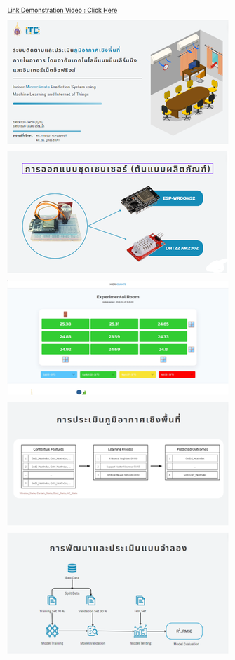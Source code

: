 <a href="https://youtube.com/playlist?list=PLIcbB-fs41u-KbvFEhPeSLLYNAmfXF_SN&si=3J5MVap2iLjWcM1s">Link Demonstration Video : Click Here</a> <p align="center">
        <img src="img/01.png">
    </p>

<p align="center">
        <img src="img/02.png">
    </p>

<p align="center">
        <img src="img/05.png">
</p>


<p align="center">
        <img src="img/03.png">
    </p>    
<p align="center">
        <img src="img/04.png">
    </p>
